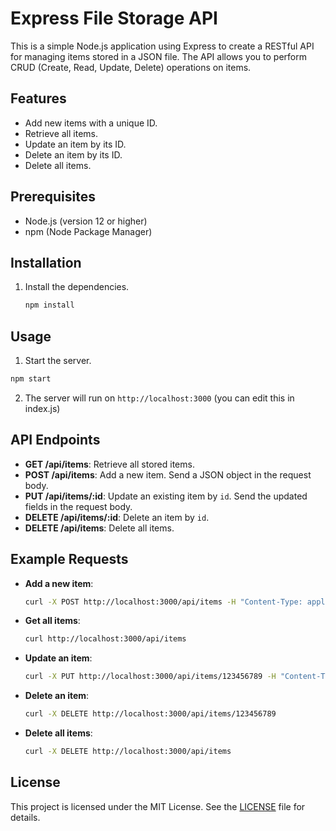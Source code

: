 # Express File Storage API

This is a simple Node.js application using Express to create a RESTful API for managing items stored in a JSON file. The API allows you to perform CRUD (Create, Read, Update, Delete) operations on items.

## Features

- Add new items with a unique ID.
- Retrieve all items.
- Update an item by its ID.
- Delete an item by its ID.
- Delete all items.

## Prerequisites

- Node.js (version 12 or higher)
- npm (Node Package Manager)

## Installation

1. Install the dependencies.

   ```bash
   npm install
   ```

## Usage

1. Start the server.

```bash
npm start
```

2. The server will run on `http://localhost:3000` (you can edit this in index.js)

## API Endpoints

- **GET /api/items**: Retrieve all stored items.
- **POST /api/items**: Add a new item. Send a JSON object in the request body.
- **PUT /api/items/:id**: Update an existing item by `id`. Send the updated fields in the request body.
- **DELETE /api/items/:id**: Delete an item by `id`.
- **DELETE /api/items**: Delete all items.

## Example Requests

- **Add a new item**:

  ```bash
  curl -X POST http://localhost:3000/api/items -H "Content-Type: application/json" -d '{"name": "Item 1", "value": 100}'
  ```

- **Get all items**:

  ```bash
  curl http://localhost:3000/api/items
  ```

- **Update an item**:

  ```bash
  curl -X PUT http://localhost:3000/api/items/123456789 -H "Content-Type: application/json" -d '{"name": "Updated Item", "value": 200}'
  ```

- **Delete an item**:

  ```bash
  curl -X DELETE http://localhost:3000/api/items/123456789
  ```

- **Delete all items**:

  ```bash
  curl -X DELETE http://localhost:3000/api/items
  ```

## License

This project is licensed under the MIT License. See the [LICENSE](LICENSE) file for details.
